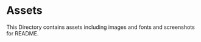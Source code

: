 <h1>Assets</h1>
This Directory contains assets including images and fonts and screenshots for README.
